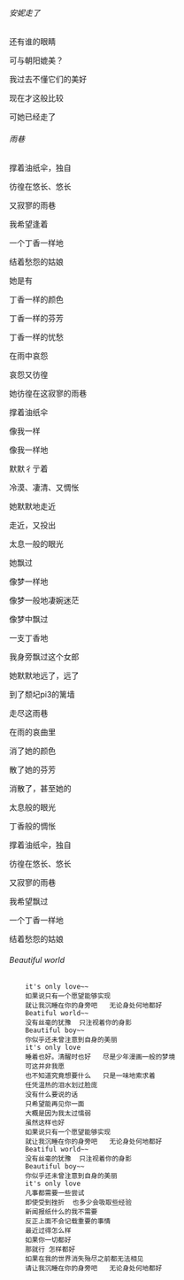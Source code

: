 ###### 安妮走了

还有谁的眼睛

可与朝阳媲美？

我过去不懂它们的美好

现在才这般比较

可她已经走了



###### 雨巷

撑着油纸伞，独自

彷徨在悠长、悠长

又寂寥的雨巷

我希望逢着

一个丁香一样地

结着愁怨的姑娘

她是有

丁香一样的颜色

丁香一样的芬芳

丁香一样的忧愁

在雨中哀怨

哀怨又彷徨

她彷徨在这寂寥的雨巷

撑着油纸伞

像我一样

像我一样地

默默彳亍着

冷漠、凄清、又惆怅

她默默地走近

走近，又投出

太息一般的眼光

她飘过

像梦一样地

像梦一般地凄婉迷茫

像梦中飘过

一支丁香地

我身旁飘过这个女郎

她默默地远了，远了

到了颓圮pi3的篱墙

走尽这雨巷

在雨的哀曲里

消了她的颜色

散了她的芬芳

消散了，甚至她的

太息般的眼光

丁香般的惆怅

撑着油纸伞，独自

彷徨在悠长、悠长

又寂寥的雨巷

我希望飘过

一个丁香一样地

结着愁怨的姑娘



###### Beautiful world

		it's only love~~
		如果说只有一个愿望能够实现
		就让我沉睡在你的身旁吧   无论身处何地都好
		Beatiful world~~
		没有丝毫的犹豫  只注视着你的身影
		Beautiful boy~~
		你似乎还未曾注意到自身的美丽
		it's only love
		睡着也好。清醒时也好   尽是少年漫画一般的梦境
		可这并非我愿
		也不知道究竟想要什么   只是一味地索求着
		任凭温热的泪水划过脸庞
		没有什么要说的话
		只希望能再见你一面
		大概是因为我太过懦弱
		虽然这样也好
		如果说只有一个愿望能够实现
		就让我沉睡在你的身旁吧   无论身处何地都好
		Beatiful world~~
		没有丝毫的犹豫  只注视着你的身影
		Beautiful boy~~
		你似乎还未曾注意到自身的美丽
		it's only love
		凡事都需要一些尝试
		即使受到挫折  也多少会吸取些经验
		新闻报纸什么的我不需要
		反正上面不会记载重要的事情
		最近过得怎么样
		如果你一切都好
		那就行 怎样都好
		如果在我的世界消失殆尽之前都无法相见
		请让我沉睡在你的身旁吧   无论身处何地都好
		